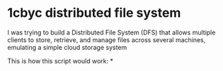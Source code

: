 # 1cbyc distributed file system

I was trying to build a Distributed File System (DFS) that allows multiple clients to store, retrieve, and manage files across several machines, emulating a simple cloud storage system

This is how this script would work:
* 
